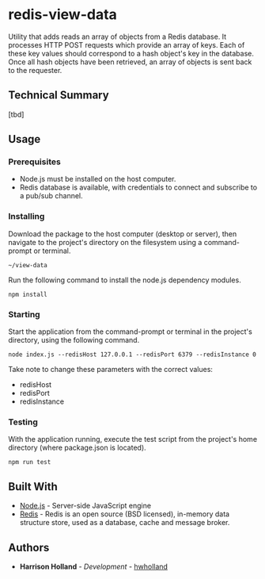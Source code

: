 # redis-view-data
Utility that adds reads an array of objects from a Redis database.  It processes HTTP POST requests which provide an array of keys.  Each of these key values should correspond to a hash object's key in the database.  Once all hash objects have been retrieved, an array of objects is sent back to the requester.

## Technical Summary
[tbd]

## Usage

### Prerequisites
* Node.js must be installed on the host computer.
* Redis database is available, with credentials to connect and subscribe to a pub/sub channel.

### Installing
Download the package to the host computer (desktop or server), then navigate
to the project's directory on the filesystem using a command-prompt or terminal.

```
~/view-data
```

Run the following command to install the node.js dependency modules.

```
npm install
```
### Starting
Start the application from the command-prompt or terminal in the project's directory, using the following command.

```
node index.js --redisHost 127.0.0.1 --redisPort 6379 --redisInstance 0
```

Take note to change these parameters with the correct values:
* redisHost
* redisPort
* redisInstance


### Testing
With the application running, execute the test script from the project's home directory (where package.json is located).

```
npm run test
```
## Built With

* [Node.js](https://nodejs.org) - Server-side JavaScript engine
* [Redis](https://redis.io) - Redis is an open source (BSD licensed), in-memory data structure store, used as a database, cache and message broker. 

## Authors

* **Harrison Holland** - *Development* - [hwholland](https://github.com/hwholland)

